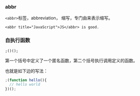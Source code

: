 ### abbr
`<abbr>`标签，abbreviation， 缩写，专门由来表示缩写。

`<abbr title="JavaScript">JS</abbr> is good.`

### 自执行函数
`;()();`

第一个括号中定义了一个匿名函数，第二个括号执行调用定义的函数。

也就是如下边的写法：

``` js
;(function hello(){
  // hello world
})();
```
